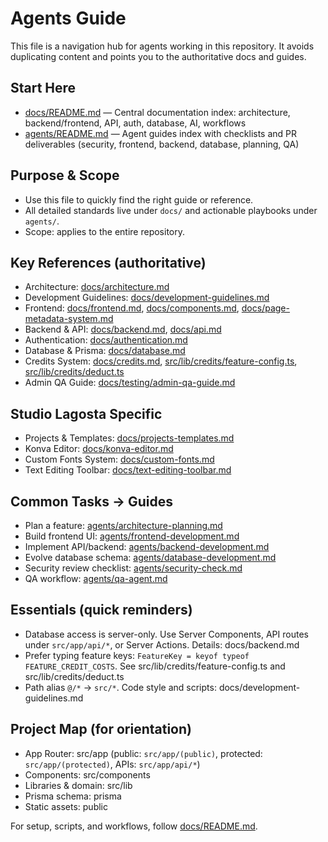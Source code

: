 # Agents Guide

This file is a navigation hub for agents working in this repository. It avoids duplicating content and points you to the authoritative docs and guides.

## Start Here
- [docs/README.md](docs/README.md) — Central documentation index: architecture, backend/frontend, API, auth, database, AI, workflows
- [agents/README.md](agents/README.md) — Agent guides index with checklists and PR deliverables (security, frontend, backend, database, planning, QA)

## Purpose & Scope
- Use this file to quickly find the right guide or reference.
- All detailed standards live under `docs/` and actionable playbooks under `agents/`.
- Scope: applies to the entire repository.

## Key References (authoritative)
- Architecture: [docs/architecture.md](docs/architecture.md)
- Development Guidelines: [docs/development-guidelines.md](docs/development-guidelines.md)
- Frontend: [docs/frontend.md](docs/frontend.md), [docs/components.md](docs/components.md), [docs/page-metadata-system.md](docs/page-metadata-system.md)
- Backend & API: [docs/backend.md](docs/backend.md), [docs/api.md](docs/api.md)
- Authentication: [docs/authentication.md](docs/authentication.md)
- Database & Prisma: [docs/database.md](docs/database.md)
- Credits System: [docs/credits.md](docs/credits.md), [src/lib/credits/feature-config.ts](src/lib/credits/feature-config.ts), [src/lib/credits/deduct.ts](src/lib/credits/deduct.ts)
- Admin QA Guide: [docs/testing/admin-qa-guide.md](docs/testing/admin-qa-guide.md)

## Studio Lagosta Specific
- Projects & Templates: [docs/projects-templates.md](docs/projects-templates.md)
- Konva Editor: [docs/konva-editor.md](docs/konva-editor.md)
- Custom Fonts System: [docs/custom-fonts.md](docs/custom-fonts.md)
- Text Editing Toolbar: [docs/text-editing-toolbar.md](docs/text-editing-toolbar.md)

## Common Tasks → Guides
- Plan a feature: [agents/architecture-planning.md](agents/architecture-planning.md)
- Build frontend UI: [agents/frontend-development.md](agents/frontend-development.md)
- Implement API/backend: [agents/backend-development.md](agents/backend-development.md)
- Evolve database schema: [agents/database-development.md](agents/database-development.md)
- Security review checklist: [agents/security-check.md](agents/security-check.md)
- QA workflow: [agents/qa-agent.md](agents/qa-agent.md)

## Essentials (quick reminders)
- Database access is server-only. Use Server Components, API routes under `src/app/api/*`, or Server Actions. Details: docs/backend.md
- Prefer typing feature keys: `FeatureKey = keyof typeof FEATURE_CREDIT_COSTS`. See src/lib/credits/feature-config.ts and src/lib/credits/deduct.ts
- Path alias `@/*` → `src/*`. Code style and scripts: docs/development-guidelines.md

## Project Map (for orientation)
- App Router: src/app (public: `src/app/(public)`, protected: `src/app/(protected)`, APIs: `src/app/api/*`)
- Components: src/components
- Libraries & domain: src/lib
- Prisma schema: prisma
- Static assets: public

For setup, scripts, and workflows, follow [docs/README.md](docs/README.md).
